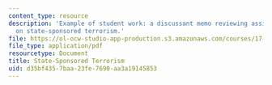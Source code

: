 ```yaml
---
content_type: resource
description: 'Example of student work: a discussant memo reviewing assigned readings
  on state-sponsored terrorism.'
file: https://ol-ocw-studio-app-production.s3.amazonaws.com/courses/17-586-warlords-terrorists-and-militias-theorizing-on-violent-non-state-actors-spring-2009/d35bf4357baa23fe7690aa3a19145853_MIT17_586s09_assn08.pdf
file_type: application/pdf
resourcetype: Document
title: State-Sponsored Terrorism
uid: d35bf435-7baa-23fe-7690-aa3a19145853
---
```


